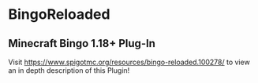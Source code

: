 # BingoReloaded

## Minecraft Bingo 1.18+ Plug-In

Visit https://www.spigotmc.org/resources/bingo-reloaded.100278/ to view an in depth description of this Plugin!
